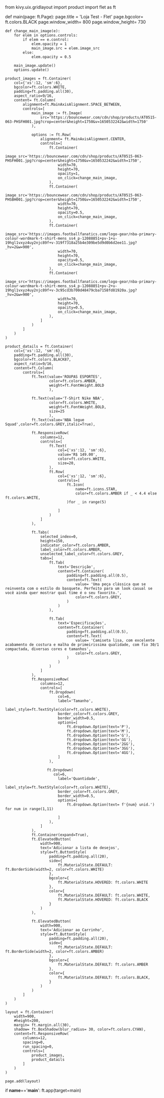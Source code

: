 from kivy.uix.gridlayout import product
import flet as ft 

def main(page: ft.Page):
    page.title = 'Loja Test - Flet'
    page.bgcolor= ft.colors.BLACK
    page.window_width= 800
    page.window_height= 730
    
    def change_main_image(e):
        for elem in options.controls:
            if elem == e.control:
                elem.opacity = 1
                main_image.src = elem.image_src
            else:
                elem.opacity = 0.5
                
        main_image.update()
        options.update()
    
    product_images = ft.Container(
        col={'xs':12, 'sm':6},
        bgcolor=ft.colors.WHITE,
        padding=ft.padding.all(30),
        aspect_ratio=9/16,
        content= ft.Column(
            alignment=ft.MainAxisAlignment.SPACE_BETWEEN,
            controls=[
                main_image := ft.Image(
                    src='https://bouncewear.com/cdn/shop/products/AT0515-063-PHSFH001.jpg?crop=center&height=1750&v=1650532242&width=1750'
                ),
                
                options := ft.Row(
                    alignment= ft.MainAxisAlignment.CENTER,
                    controls=[
                        ft.Container(
                            image_src='https://bouncewear.com/cdn/shop/products/AT0515-063-PHSFH001.jpg?crop=center&height=1750&v=1650532242&width=1750',
                            width=70,
                            height=70,
                            opacity=1,
                            on_click=change_main_image,                        
                        ),
                        ft.Container(
                            image_src='https://bouncewear.com/cdn/shop/products/AT0515-063-PHSBH001.jpg?crop=center&height=1750&v=1650532242&width=1750',
                            width=70,
                            height=70,
                            opacity=0.5,
                            on_click=change_main_image,                        
                        ),
                        ft.Container(
                            image_src='https://images.footballfanatics.com/logo-gear/nba-primary-colour-wordmark-t-shirt-mens_ss4_p-12088851+pv-1+u-19hgl1vxyz4uy2njc89f+v-319f7318a25b4e309be5d9d0b6d2ee11.jpg?_hv=2&w=900',
                            width=70,
                            height=70,
                            opacity=0.5,
                            on_click=change_main_image,                        
                        ),
                        ft.Container(
                            image_src='https://images.footballfanatics.com/logo-gear/nba-primary-colour-wordmark-t-shirt-mens_ss4_p-12088851+pv-2+u-19hgl1vxyz4uy2njc89f+v-3c95cd3b700d48479cba7158fd81920a.jpg?_hv=2&w=900',
                            width=70,
                            height=70,
                            opacity=0.5,
                            on_click=change_main_image,                        
                        ),
                    ]
                )
            ]
        )
    )
    
    product_datails = ft.Container(
        col={'xs':12, 'sm':6},
        padding=ft.padding.all(30),
        bgcolor=ft.colors.BLACK87,
        aspect_ratio=9/16,
        content=ft.Column(
            controls=[
                ft.Text(value='ROUPAS ESPORTES',
                        color=ft.colors.AMBER,
                        weight=ft.FontWeight.BOLD
                        ),
                
                ft.Text(value='T-Shirt Nike NBA',
                        color=ft.colors.WHITE,
                        weight=ft.FontWeight.BOLD,
                        size=25
                        ),
                ft.Text(value='NBA legue Squad',color=ft.colors.GREY,italic=True),
                
                ft.ResponsiveRow(
                    columns=12,
                    controls=[
                        ft.Text(
                            col={'xs':12, 'sm':6},
                            value='R$ 149.00',
                            color=ft.colors.WHITE,
                            size=20,                            
                        ),
                        ft.Row(
                            col={'xs':12, 'sm':6},
                            controls=[
                                ft.Icon(
                                    name=ft.icons.STAR,
                                    color=ft.colors.AMBER if _ < 4.4 else ft.colors.WHITE,
                                )for _ in range(5)
                                
                            ]
                        )
                    ]
                ),
                
                ft.Tabs(
                    selected_index=0,
                    height=150,
                    indicator_color=ft.colors.AMBER,
                    label_color=ft.colors.AMBER,
                    unselected_label_color=ft.colors.GREY,
                    tabs=[
                        ft.Tab(
                            text='Descrição',
                            content=ft.Container(
                                padding=ft.padding.all(0.5),
                                content=ft.Text(
                                    value= 'Uma peça clássica que se reinventa com o estilo do basquete. Perfeito para um look casual se você ainda quer mostrar qual time é o seu favorito.',
                                    color=ft.colors.GREY,
                                )
                            )
                        ),
                        
                        ft.Tab(
                            text='Especificações',
                            content=ft.Container(
                                padding=ft.padding.all(0.5),
                                content=ft.Text(
                                    value= 'Camiseta lisa, com excelente acabamento de costura e malha de primeirissima qualidade, com fio 30/1 compactada, diversas cores e tamanhos',
                                    color=ft.colors.GREY,
                                )
                            ) 
                        )               
                    ]
                ),
                ft.ResponsiveRow(
                    columns=12,
                    controls=[
                        ft.Dropdown(
                            col=6,
                            label='Tamanho',
                            label_style=ft.TextStyle(color=ft.colors.WHITE),
                            border_color=ft.colors.GREY,
                            border_width=0.5,
                            options=[
                                ft.dropdown.Option(text='P'),
                                ft.dropdown.Option(text='M'),
                                ft.dropdown.Option(text='G'),
                                ft.dropdown.Option(text='GG'),
                                ft.dropdown.Option(text='2GG'),
                                ft.dropdown.Option(text='3GG'),
                                ft.dropdown.Option(text='4GG'),
                            ]
                        ),
                                               
                       ft.Dropdown(
                          col=6,
                            label='Quantidade',
                            label_style=ft.TextStyle(color=ft.colors.WHITE),
                            border_color=ft.colors.GREY,
                            border_width=0.5,
                            options=[
                                ft.dropdown.Option(text= f'{num} unid.') for num in range(1,11)
                                
                            ]
                        ),
                    ]
                ),
                ft.Container(expand=True),
                ft.ElevatedButton(
                    width=900,
                    text='Adicionar a lista de desejos',
                    style=ft.ButtonStyle(
                        padding=ft.padding.all(20),
                        side={
                            ft.MaterialState.DEFAULT: ft.BorderSide(width=2, color=ft.colors.WHITE)
                        },
                        bgcolor={
                            ft.MaterialState.HOVERED: ft.colors.WHITE
                        },
                        color={
                            ft.MaterialState.DEFAULT: ft.colors.WHITE,
                            ft.MaterialState.HOVERED: ft.colors.BLACK
                        }
                    )
                ),
                
                ft.ElevatedButton(
                    width=900,
                    text='Adicionar ao Carrinho',
                    style=ft.ButtonStyle(
                        padding=ft.padding.all(20),
                        side={
                            ft.MaterialState.DEFAULT: ft.BorderSide(width=2, color=ft.colors.AMBER)
                        },
                        bgcolor={
                            ft.MaterialState.DEFAULT: ft.colors.AMBER
                        },
                        color={
                            ft.MaterialState.DEFAULT: ft.colors.BLACK,
                        }
                    )
                )
            ]
        )
    )
    
    layout = ft.Container(
        width=900,
        #height=200,
        margin= ft.margin.all(30),
        shadow= ft.BoxShadow(blur_radius= 30, color=ft.colors.CYAN),
        content=ft.ResponsiveRow(
            columns=12,
            spacing=0,
            run_spacing=0,
            controls=[
                product_images,
                product_datails
            ]
        )
    )
    
    page.add(layout)
    
if __name__=='__main__':
    ft.app(target=main)
